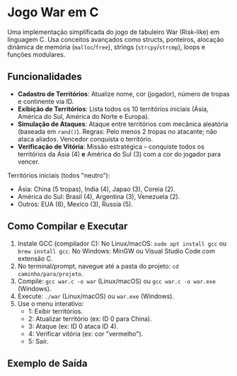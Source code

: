 # Jogo War em C

Uma implementação simplificada do jogo de tabuleiro War (Risk-like) em linguagem C. Usa conceitos avançados como structs, ponteiros, alocação dinâmica de memória (`malloc`/`free`), strings (`strcpy`/`strcmp`), loops e funções modulares.

## Funcionalidades
- **Cadastro de Territórios**: Atualize nome, cor (jogador), número de tropas e continente via ID.
- **Exibição de Territórios**: Lista todos os 10 territórios iniciais (Ásia, América do Sul, América do Norte e Europa).
- **Simulação de Ataques**: Ataque entre territórios com mecânica aleatória (baseada em `rand()`). Regras: Pelo menos 2 tropas no atacante; não ataca aliados. Vencedor conquista o território.
- **Verificação de Vitória**: Missão estratégica – conquiste todos os territórios da Ásia (4) **e** América do Sul (3) com a cor do jogador para vencer.

Territórios iniciais (todos "neutro"):
- Ásia: China (5 tropas), India (4), Japao (3), Coreia (2).
- América do Sul: Brasil (4), Argentina (3), Venezuela (2).
- Outros: EUA (6), Mexico (3), Russia (5).

## Como Compilar e Executar
1. Instale GCC (compilador C): No Linux/macOS: `sudo apt install gcc` ou `brew install gcc`. No Windows: MinGW ou Visual Studio Code com extensão C.
2. No terminal/prompt, navegue até a pasta do projeto: `cd caminho/para/projeto`.
3. Compile: `gcc war.c -o war` (Linux/macOS) ou `gcc war.c -o war.exe` (Windows).
4. Execute: `./war` (Linux/macOS) ou `war.exe` (Windows).
5. Use o menu interativo:
   - 1: Exibir territórios.
   - 2: Atualizar território (ex: ID 0 para China).
   - 3: Ataque (ex: ID 0 ataca ID 4).
   - 4: Verificar vitória (ex: cor "vermelho").
   - 5: Sair.

## Exemplo de Saída

